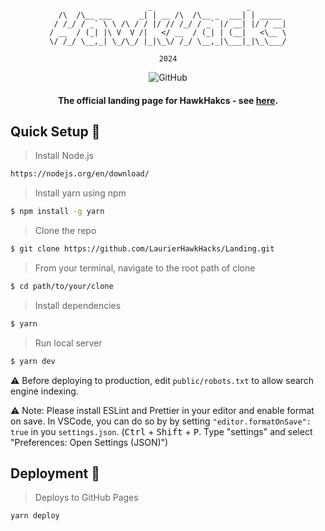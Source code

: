 <div align="center">

```
                      _                     _        
  /\  /\__ ___      _| | __ /\  /\__ _  ___| | _____ 
 / /_/ / _` \ \ /\ / / |/ // /_/ / _` |/ __| |/ / __|
/ __  / (_| |\ V  V /|   </ __  / (_| | (__|   <\__ \
\/ /_/ \__,_| \_/\_/ |_|\_\/ /_/ \__,_|\___|_|\_\___/

2024

```
                                                     

![GitHub](https://img.shields.io/github/license/LaurierHawkHacks/Landing?style=flat-square)

#### The official landing page for HawkHakcs - see [here](https://hawkhacks.ca).


</div>


## Quick Setup :hammer:

> Install Node.js
```sh
https://nodejs.org/en/download/
```

> Install yarn using npm
```sh
$ npm install -g yarn
```

> Clone the repo
```sh
$ git clone https://github.com/LaurierHawkHacks/Landing.git
```

> From your terminal, navigate to the root path of clone
```sh
$ cd path/to/your/clone
```

> Install dependencies
```sh
$ yarn
```

> Run local server
```sh
$ yarn dev
```

⚠️ Before deploying to production, edit `public/robots.txt` to allow search engine indexing.

⚠️ Note: Please install ESLint and Prettier in your editor and enable format on save.
In VSCode, you can do so by by setting `"editor.formatOnSave": true` in you `settings.json`.
(<kbd>Ctrl</kbd> + <kbd>Shift</kbd> + <kbd>P</kbd>. Type "settings" and select "Preferences: Open Settings (JSON)")

## Deployment :rocket:

> Deploys to GitHub Pages
```bash
yarn deploy
```

